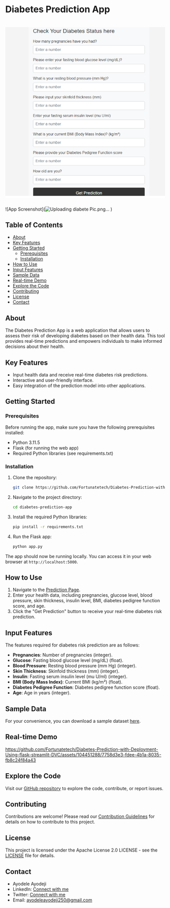 # Diabetes Prediction App

# ![Alt text](<diabete Pic-1.png>)

![App Screenshot](![Uploading diabete Pic.png…]()
)

## Table of Contents

- [About](#about)
- [Key Features](#key-features)
- [Getting Started](#getting-started)
  - [Prerequisites](#prerequisites)
  - [Installation](#installation)
- [How to Use](#how-to-use)
- [Input Features](#input-features)
- [Sample Data](#sample-data)
- [Real-time Demo](#real-time-demo)
- [Explore the Code](#explore-the-code)
- [Contributing](#contributing)
- [License](#license)
- [Contact](#contact)

## About

The Diabetes Prediction App is a web application that allows users to assess their risk of developing diabetes based on their health data. This tool provides real-time predictions and empowers individuals to make informed decisions about their health.

## Key Features

- Input health data and receive real-time diabetes risk predictions.
- Interactive and user-friendly interface.
- Easy integration of the prediction model into other applications.

## Getting Started

### Prerequisites

Before running the app, make sure you have the following prerequisites installed:

- Python 3.11.5
- Flask (for running the web app)
- Required Python libraries (see requirements.txt)

### Installation

1. Clone the repository:

   ```bash
   git clone https://github.com/Fortunatetech/Diabetes-Prediction-with-Deployment-Using-flask-streamlit-DVC.git
   ```

2. Navigate to the project directory:

   ```bash
   cd diabetes-prediction-app
   ```

3. Install the required Python libraries:

   ```bash
   pip install -r requirements.txt
   ```

4. Run the Flask app:

   ```bash
   python app.py
   ```

The app should now be running locally. You can access it in your web browser at `http://localhost:5000`.

## How to Use

1. Navigate to the [Prediction Page](http://localhost:5000/predictdata).
2. Enter your health data, including pregnancies, glucose level, blood pressure, skin thickness, insulin level, BMI, diabetes pedigree function score, and age.
3. Click the "Get Prediction" button to receive your real-time diabetes risk prediction.

## Input Features

The features required for diabetes risk prediction are as follows:

- **Pregnancies**: Number of pregnancies (integer).
- **Glucose**: Fasting blood glucose level (mg/dL) (float).
- **Blood Pressure**: Resting blood pressure (mm Hg) (integer).
- **Skin Thickness**: Skinfold thickness (mm) (integer).
- **Insulin**: Fasting serum insulin level (mu U/ml) (integer).
- **BMI (Body Mass Index)**: Current BMI (kg/m²) (float).
- **Diabetes Pedigree Function**: Diabetes pedigree function score (float).
- **Age**: Age in years (integer).

## Sample Data

For your convenience, you can download a sample dataset [here](https://www.kaggle.com/datasets/akshaydattatraykhare/diabetes-dataset).

## Real-time Demo

https://github.com/Fortunatetech/Diabetes-Prediction-with-Deployment-Using-flask-streamlit-DVC/assets/104451288/7758d3e3-fdee-4b1a-8035-fb8c24f84a43

## Explore the Code

Visit our [GitHub repository](https://github.com/Fortunatetech/Diabetes-Prediction-with-Deployment-Using-flask-streamlit-DVC) to explore the code, contribute, or report issues.

## Contributing

Contributions are welcome! Please read our [Contribution Guidelines](CONTRIBUTING.md) for details on how to contribute to this project.

## License

This project is licensed under the Apache License 2.0 LICENSE - see the [LICENSE](LICENSE) file for details.

## Contact

- Ayodele Ayodeji
- LinkedIn: [Connect with me](https://www.linkedin.com/in/ayo-ayodeji/)
- Twitter: [Connect with me](https://twitter.com/Ayo_dataanalyst)
- Email: ayodeleayodeji250@gmail.com
